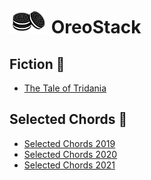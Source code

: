 # <img alt="oreostacklogo" src="img/oreostacklogo.png" width="60" /> OreoStack

## Fiction :dragon_face:

- [The Tale of Tridania](Fiction/TheTaleOfTridania/TheTaleOfTridania)

## Selected Chords :musical_note:

- [Selected Chords 2019](SelectedChords/SelectedChords2019/SelectedChords)
- [Selected Chords 2020](SelectedChords/SelectedChords2020/SelectedChords)
- [Selected Chords 2021](SelectedChords/SelectedChords2021/SelectedChords)